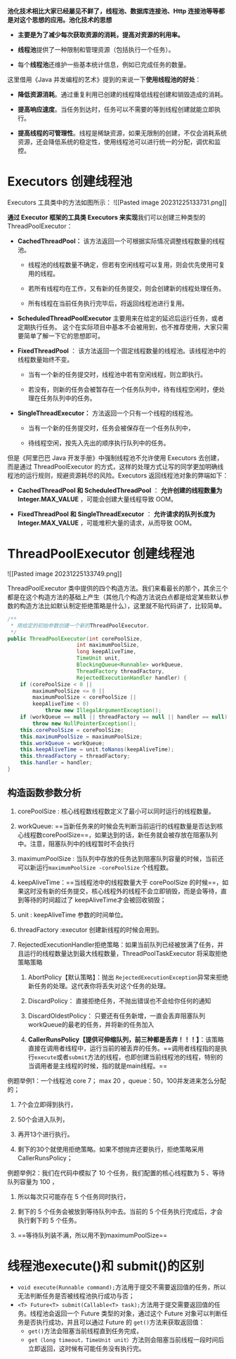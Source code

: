 **池化技术相比大家已经屡见不鲜了，线程池、数据库连接池、Http 连接池等等都是对这个思想的应用。池化技术的思想**

- **主要是为了减少每次获取资源的消耗，提高对资源的利用率。**
    
- **线程池**提供了一种限制和管理资源（包括执行一个任务）。
    
- 每个**线程池**还维护一些基本统计信息，例如已完成任务的数量。
    

这里借用《Java 并发编程的艺术》提到的来说一下**使用线程池的好处**：

- **降低资源消耗**。通过重复利用已创建的线程降低线程创建和销毁造成的消耗。
    
- **提高响应速度**。当任务到达时，任务可以不需要的等到线程创建就能立即执行。
    
- **提高线程的可管理性**。线程是稀缺资源，如果无限制的创建，不仅会消耗系统资源，还会降低系统的稳定性，使用线程池可以进行统一的分配，调优和监控。
    

# Executors 创建线程池

Executors 工具类中的方法如图所示：
![[Pasted image 20231225133731.png]]

**通过 Executor 框架的工具类 Executors 来实现**我们可以创建三种类型的 ThreadPoolExecutor：

- **CachedThreadPool：** 该方法返回一个可根据实际情况调整线程数量的线程池。
    
    - 线程池的线程数量不确定，但若有空闲线程可以复用，则会优先使用可复用的线程。
        
    - 若所有线程均在工作，又有新的任务提交，则会创建新的线程处理任务。
        
    - 所有线程在当前任务执行完毕后，将返回线程池进行复用。
        
- **ScheduledThreadPoolExecutor** 主要用来在给定的延迟后运行任务，或者定期执行任务。 这个在实际项目中基本不会被用到，也不推荐使用，大家只需要简单了解一下它的思想即可。
    
- **FixedThreadPool** ： 该方法返回一个固定线程数量的线程池。该线程池中的线程数量始终不变。
    
    - 当有一个新的任务提交时，线程池中若有空闲线程，则立即执行。
        
    - 若没有，则新的任务会被暂存在一个任务队列中，待有线程空闲时，便处理在任务队列中的任务。
        
- **SingleThreadExecutor：** 方法返回一个只有一个线程的线程池。
    
    - 当有一个新的任务提交时，任务会被保存在一个任务队列中，
        
    - 待线程空闲，按先入先出的顺序执行队列中的任务。
        

但是《阿里巴巴 Java 开发手册》中强制线程池不允许使用 Executors 去创建，而是通过 ThreadPoolExecutor 的方式，这样的处理方式让写的同学更加明确线程池的运行规则，规避资源耗尽的风险。Executors 返回线程池对象的弊端如下：

- **CachedThreadPool 和 ScheduledThreadPool** ： **允许创建的线程数量为 Integer.MAX_VALUE** ，可能会创建大量线程导致 OOM。
    
- **FixedThreadPool 和 SingleThreadExecutor** ： **允许请求的队列长度为 Integer.MAX_VALUE** ，可能堆积大量的请求，从而导致 OOM。
    

# ThreadPoolExecutor 创建线程池

![[Pasted image 20231225133749.png]]

ThreadPoolExecutor 类中提供的四个构造方法。我们来看最长的那个，其余三个都是在这个构造方法的基础上产生（其他几个构造方法说白点都是给定某些默认参数的构造方法比如默认制定拒绝策略是什么），这里就不贴代码讲了，比较简单。

```Java
/**
 * 用给定的初始参数创建一个新的ThreadPoolExecutor。
 */
public ThreadPoolExecutor(int corePoolSize,
                      int maximumPoolSize,
                      long keepAliveTime,
                      TimeUnit unit,
                      BlockingQueue<Runnable> workQueue,
                      ThreadFactory threadFactory,
                      RejectedExecutionHandler handler) {
    if (corePoolSize < 0 ||
        maximumPoolSize <= 0 ||
        maximumPoolSize < corePoolSize ||
        keepAliveTime < 0)
            throw new IllegalArgumentException();
    if (workQueue == null || threadFactory == null || handler == null)
        throw new NullPointerException();
    this.corePoolSize = corePoolSize;
    this.maximumPoolSize = maximumPoolSize;
    this.workQueue = workQueue;
    this.keepAliveTime = unit.toNanos(keepAliveTime);
    this.threadFactory = threadFactory;
    this.handler = handler;
}
```

## 构造函数参数分析

1. corePoolSize : 核心线程数线程数定义了最小可以同时运行的线程数量。
    
2. workQueue: ==当新任务来的时候会先判断当前运行的线程数量是否达到核心线程数corePoolSize==，如果达到的话，新任务就会被存放在阻塞队列中。注意，阻塞队列中的线程暂时不会执行
    
3. maximumPoolSize : 当队列中存放的任务达到阻塞队列容量的时候，当前还可以新运行`maximumPoolSize -corePoolSize` 个线程数。
    
4. keepAliveTime：==当线程池中的线程数量大于 corePoolSize 的时候==，如果这时没有新的任务提交，核心线程外的线程不会立即销毁，而是会等待，直到等待的时间超过了 keepAliveTime才会被回收销毁；
    
5. unit : keepAliveTime 参数的时间单位。
    
6. threadFactory :executor 创建新线程的时候会用到。
    
7. RejectedExecutionHandler拒绝策略：如果当前队列已经被放满了任务，并且运行的线程数量达到最大线程数量，ThreadPoolTaskExecutor 将采取拒绝策略策略
    
    1. AbortPolicy【默认策略】：抛出 `RejectedExecutionException`异常来拒绝新任务的处理。这代表你将丢失对这个任务的处理。
        
    2. DiscardPolicy： 直接拒绝任务，不抛出错误也不会给你任何的通知
        
    3. DiscardOldestPolicy： 只要还有任务新增，一直会丢弃阻塞队列workQueue的最老的任务，并将新的任务加入
        
    4. **CallerRunsPolicy【提供可伸缩队列，前三种都是丢弃！！！】**：该策略直接在调用者线程中，运行当前的被丢弃的任务。==调用者线程指的是执行`execute`或者`submit`方法的线程，也即创建当前线程池的线程，特别的当调用者是主线程的时候，指的就是main线程。==
    

例题举例1：一个线程池 core 7； max 20 ，queue：50，100并发进来怎么分配的；

1. 7个会立即得到执行，
    
2. 50个会进入队列，
    
3. 再开13个进行执行。
    
4. 剩下的30个就使用拒绝策略。如果不想抛弃还要执行，拒绝策略采用CallerRunsPolicy；
    

例题举例2：我们在代码中模拟了 10 个任务，我们配置的核心线程数为 5 、等待队列容量为 100 ，

1. 所以每次只可能存在 5 个任务同时执行，
    
2. 剩下的 5 个任务会被放到等待队列中去。当前的 5 个任务执行完成后，才会执行剩下的 5 个任务。
    
3. ==等待队列装不满，所以用不到maximumPoolSize==
    

# 线程池execute()和 submit()的区别

- `void execute(Runnable command);`方法用于提交不需要返回值的任务，所以无法判断任务是否被线程池执行成功与否；
- `<T> Future<T> submit(Callable<T> task);`方法用于提交需要返回值的任务。线程池会返回一个 Future 类型的对象，通过这个 Future 对象可以判断任务是否执行成功，并且可以通过 Future 的 `get()`方法来获取返回值：
    - `get()`方法会阻塞当前线程直到任务完成，
    - `get（long timeout，TimeUnit unit）`方法则会阻塞当前线程一段时间后立即返回，这时候有可能任务没有执行完。